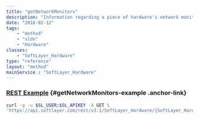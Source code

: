 ```yaml
---
title: "getNetworkMonitors"
description: "Information regarding a piece of hardware's network monitors."
date: "2018-02-12"
tags:
    - "method"
    - "sldn"
    - "Hardware"
classes:
    - "SoftLayer_Hardware"
type: "reference"
layout: "method"
mainService : "SoftLayer_Hardware"
---
```


### [REST Example](#getNetworkMonitors-example) <a href="/article/rest/"><i class="fas fa-question"></i></a> {#getNetworkMonitors-example .anchor-link} 
```bash
curl -g -u $SL_USER:$SL_APIKEY -X GET \
'https://api.softlayer.com/rest/v3.1/SoftLayer_Hardware/{SoftLayer_HardwareID}/getNetworkMonitors'
```
